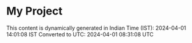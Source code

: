 # My Project

This content is dynamically generated in Indian Time (IST): 2024-04-01 14:01:08 IST
Converted to UTC: 2024-04-01 08:31:08 UTC

